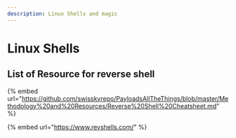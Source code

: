 ```yaml
---
description: Linux Shells and magic
---
```


# Linux Shells

## List of Resource for reverse shell

{% embed url="https://github.com/swisskyrepo/PayloadsAllTheThings/blob/master/Methodology%20and%20Resources/Reverse%20Shell%20Cheatsheet.md" %}

{% embed url="https://www.revshells.com/" %}




